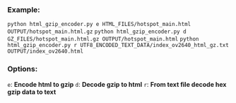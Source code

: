 ### Example:
`python html_gzip_encoder.py e HTML_FILES/hotspot_main.html OUTPUT/hotspot_main.html.gz`
`python html_gzip_encoder.py d GZ_FILES/hotspot_main.html.gz OUTPUT/hotspot_main.html`
`python html_gzip_encoder.py r UTF8_ENCODED_TEXT_DATA/index_ov2640_html_gz.txt OUTPUT/index_ov2640.html`

### Options:
`e`: **Encode html to gzip**
`d`: **Decode gzip to html**
`r`: **From text file decode hex gzip data to text**